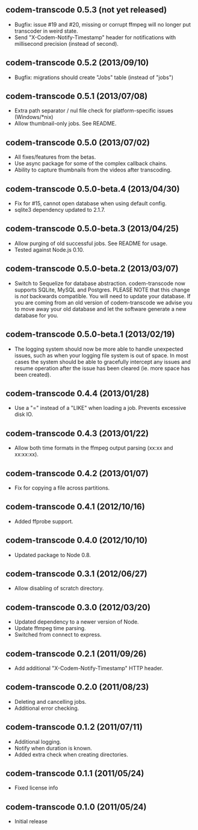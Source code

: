 ## codem-transcode 0.5.3 (not yet released) ##

* Bugfix: issue #19 and #20, missing or corrupt ffmpeg will no longer put transcoder in weird state.
* Send "X-Codem-Notify-Timestamp" header for notifications with millisecond precision (instead of second).

## codem-transcode 0.5.2 (2013/09/10) ##

* Bugfix: migrations should create "Jobs" table (instead of "jobs")

## codem-transcode 0.5.1 (2013/07/08) ##

*   Extra path separator / nul file check for platform-specific issues (Windows/*nix)
*   Allow thumbnail-only jobs. See README.

## codem-transcode 0.5.0 (2013/07/02) ##

*   All fixes/features from the betas.
*   Use async package for some of the complex callback chains.
*   Ability to capture thumbnails from the videos after transcoding.

## codem-transcode 0.5.0-beta.4 (2013/04/30) ##

*   Fix for #15, cannot open database when using default config.
*   sqlite3 dependency updated to 2.1.7.

## codem-transcode 0.5.0-beta.3 (2013/04/25) ##

*   Allow purging of old successful jobs. See README for usage.
*   Tested against Node.js 0.10.

## codem-transcode 0.5.0-beta.2 (2013/03/07) ##

*   Switch to Sequelize for database abstraction. codem-transcode now supports SQLite, MySQL and Postgres. PLEASE NOTE
    that this change is *not* backwards compatible. You will need to update your database. If you are coming from an old
    version of codem-transcode we advise you to move away your old database and let the software generate a new database
    for you.
    
## codem-transcode 0.5.0-beta.1 (2013/02/19) ##

*   The logging system should now be more able to handle unexpected issues, such as when your logging file system is out
    of space. In most cases the system should be able to gracefully intercept any issues and resume operation after the
    issue has been cleared (ie. more space has been created).

## codem-transcode 0.4.4 (2013/01/28) ##

*   Use a "=" instead of a "LIKE" when loading a job. Prevents excessive disk IO.

## codem-transcode 0.4.3 (2013/01/22) ##

*   Allow both time formats in the ffmpeg output parsing (xx:xx and xx:xx:xx).

## codem-transcode 0.4.2 (2013/01/07) ##

*   Fix for copying a file across partitions.

## codem-transcode 0.4.1 (2012/10/16) ##

*   Added ffprobe support.

## codem-transcode 0.4.0 (2012/10/10) ##

*   Updated package to Node 0.8.

## codem-transcode 0.3.1 (2012/06/27) ##

*   Allow disabling of scratch directory.

## codem-transcode 0.3.0 (2012/03/20) ##

*   Updated dependency to a newer version of Node.
*   Update ffmpeg time parsing.
*   Switched from connect to express.

## codem-transcode 0.2.1 (2011/09/26) ##

*   Add additional "X-Codem-Notify-Timestamp" HTTP header.

## codem-transcode 0.2.0 (2011/08/23) ##

*   Deleting and cancelling jobs.
*   Additional error checking.

## codem-transcode 0.1.2 (2011/07/11) ##

*   Additional logging.
*   Notify when duration is known.
*   Added extra check when creating directories.

## codem-transcode 0.1.1 (2011/05/24) ##

*   Fixed license info

## codem-transcode 0.1.0 (2011/05/24) ##

*   Initial release